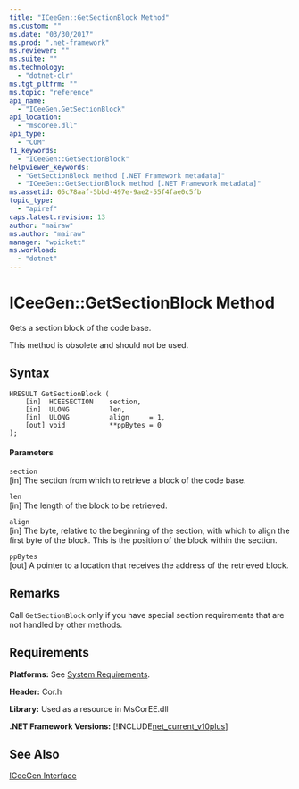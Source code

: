 ```yaml
---
title: "ICeeGen::GetSectionBlock Method"
ms.custom: ""
ms.date: "03/30/2017"
ms.prod: ".net-framework"
ms.reviewer: ""
ms.suite: ""
ms.technology: 
  - "dotnet-clr"
ms.tgt_pltfrm: ""
ms.topic: "reference"
api_name: 
  - "ICeeGen.GetSectionBlock"
api_location: 
  - "mscoree.dll"
api_type: 
  - "COM"
f1_keywords: 
  - "ICeeGen::GetSectionBlock"
helpviewer_keywords: 
  - "GetSectionBlock method [.NET Framework metadata]"
  - "ICeeGen::GetSectionBlock method [.NET Framework metadata]"
ms.assetid: 05c78aaf-5bbd-497e-9ae2-55f4fae0c5fb
topic_type: 
  - "apiref"
caps.latest.revision: 13
author: "mairaw"
ms.author: "mairaw"
manager: "wpickett"
ms.workload: 
  - "dotnet"
---
```

# ICeeGen::GetSectionBlock Method
Gets a section block of the code base.  
  
 This method is obsolete and should not be used.  
  
## Syntax  
  
```  
HRESULT GetSectionBlock (  
    [in]  HCEESECTION    section,     
    [in]  ULONG          len,  
    [in]  ULONG          align     = 1,  
    [out] void           **ppBytes = 0  
);   
```  
  
#### Parameters  
 `section`  
 [in] The section from which to retrieve a block of the code base.  
  
 `len`  
 [in] The length of the block to be retrieved.  
  
 `align`  
 [in] The byte, relative to the beginning of the section, with which to align the first byte of the block. This is the position of the block within the section.  
  
 `ppBytes`  
 [out] A pointer to a location that receives the address of the retrieved block.  
  
## Remarks  
 Call `GetSectionBlock` only if you have special section requirements that are not handled by other methods.  
  
## Requirements  
 **Platforms:** See [System Requirements](../../../../docs/framework/get-started/system-requirements.md).  
  
 **Header:** Cor.h  
  
 **Library:** Used as a resource in MsCorEE.dll  
  
 **.NET Framework Versions:** [!INCLUDE[net_current_v10plus](../../../../includes/net-current-v10plus-md.md)]  
  
## See Also  
 [ICeeGen Interface](../../../../docs/framework/unmanaged-api/metadata/iceegen-interface.md)
